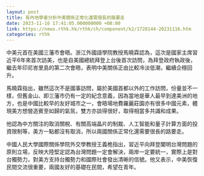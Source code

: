 ```yaml
---
layout: post
title: 有內地學者分析中美關係正常化還需很長的路要走
date: 2023-11-16 17:41:05.000000000 +08:00
link: https://news.rthk.hk/rthk/ch/component/k2/1728144-20231116.htm
categories: rthk
---
```


中美元首在美國三藩市會晤。浙江外國語學院教授馬曉霖認為，這次是國家主席習近平6年來首次訪美，也是自美國總統拜登上台後首次訪問，為拜登政府執政後，繼去年印尼峇里島的第二次會晤，表明中美關係正由比較冷淡低潮，繼續企穩回升。

馬曉霖指出，雖然這次不是國事訪問，屬於美國首都以外的工作訪問，份量並不一樣，但舊金山、即三藩市仍有一定的紀念意義，因為當地是華人最早到達美洲的地方，也是中國比較早的友好城市之一，會晤場地費羅麗莊園亦有很多中國元素，體現美方想營造賓至如歸的氣氛，雙方亦談得很好，取得相當多共識和成果。

他認為中方關注的取消關稅、有關高端晶片的制裁、人工智能和量子計算方面的投資限制等，美方一點都沒有取消，所以兩國關係正常化還需要很長的路要走。

中國人民大學國際關係學院外交學教授王義桅指出，習近平向拜登闡明台灣問題的原則立場，反映大陸堅定認為台灣問題一定會解決，兩岸一定要統一，實際上是對台獨勢力，對美方支持台獨勢力和國際社會發出清晰的信號。他又表示，中美恢復民間交流很重要，兩國友好的基礎在民間，希望在青年。
